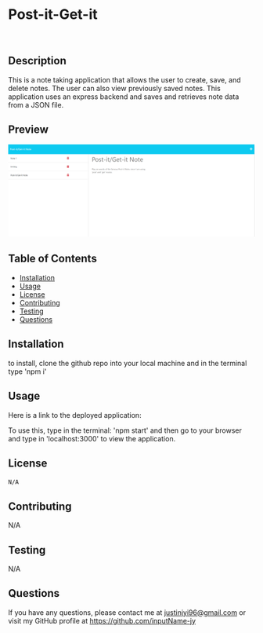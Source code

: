 # Post-it-Get-it
  <br>
  
  ## Description
  This is a note taking application that allows the user to create, save, and delete notes. The user can also view previously saved notes. This application uses an express backend and saves and retrieves note data from a JSON file.

  ## Preview
  ![This is an image](/assets/screenshot.png)

  ## Table of Contents
  - [Installation](#installation)
  - [Usage](#usage)
  - [License](#license)
  - [Contributing](#contributing)
  - [Testing](#testing)
  - [Questions](#questions)

  ## Installation
  to install, clone the github repo into your local machine and in the terminal type 'npm i'

  ## Usage
  
  Here is a link to the deployed application: 
  
  To use this, type in the terminal: 'npm start' and then go to your browser and type in 'localhost:3000' to view the application.

 

  ## License
    N/A
  ## Contributing
  N/A

  ## Testing
  N/A

  ## Questions
  If you have any questions, please contact me at [justinjyi96@gmail.com](mailto:justinjyi96@gmail.com)
  or visit my GitHub profile at https://github.com/inputName-jy
